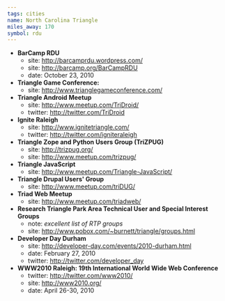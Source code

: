 ```yaml
---
tags: cities
name: North Carolina Triangle 
miles_away: 170
symbol: rdu
---
```


* **BarCamp RDU**
  * site: <http://barcamprdu.wordpress.com/>
  * site: <http://barcamp.org/BarCampRDU>
  * date: October 23, 2010
* **Triangle Game Conference:**
  * site: <http://www.trianglegameconference.com/>
* **Triangle Android Meetup**
  * site: <http://www.meetup.com/TriDroid/>
  * twitter: <http://twitter.com/TriDroid>
* **Ignite Raleigh**
  * site: <http://www.ignitetriangle.com/>
  * twitter: <http://twitter.com/igniteraleigh>
* **Triangle Zope and Python Users Group (TriZPUG)**
  * site: <http://trizpug.org/>
  * site: <http://www.meetup.com/trizpug/>
* **Triangle JavaScript**
  * site: <http://www.meetup.com/Triangle-JavaScript/>
* **Triangle Drupal Users' Group**
  * site: <http://www.meetup.com/triDUG/>
* **Triad Web Meetup**
  * site: <http://www.meetup.com/triadweb/>
* **Research Triangle Park Area Technical User and Special Interest Groups**
  * note: _excellent list of RTP groups_
  * site: <http://www.pobox.com/~burnett/triangle/groups.html>
* **Developer Day Durham**
  * site: <http://developer-day.com/events/2010-durham.html>
  * date: February 27, 2010
  * twitter: http://twitter.com/developer_day
* **WWW2010 Raleigh: 19th International World Wide Web Conference**
  * twitter: <http://twitter.com/www2010/>
  * site: <http://www2010.org/>
  * date: April 26-30, 2010